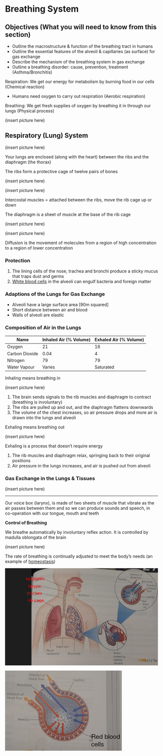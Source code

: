 # Breathing System

## Objectives (What you will need to know from this section)

- Outline the macrostructure & function of the breathing tract in humans
- Outline the essential features of the alveoli & capillaries (as surface) for gas exchange
- Describe the mechanism of the breathing system in gas exchange
- Outline a breathing disorder: cause, prevention, treatment (Asthma/Bronchitis)

Respiration: We get our energy for metabolism by burning food in our cells (Chemical reaction)

- Humans need oxygen to carry out respiration (Aerobic respiration)

Breathing: We get fresh supplies of oxygen by breathing it in through our lungs (Physical process)

(insert picture here)

## Respiratory (Lung) System

(insert picture here)

Your lungs are enclosed (along with the heart) between the ribs and the diaphragm (the thorax)

The ribs form a protective cage of twelve pairs of bones

(insert picture here)

(insert picture here)

Intercostal muscles = attached between the ribs, move the rib cage up or down

The diaphragm is a sheet of muscle at the base of the rib cage

(insert picture here)

(insert picture here)

Diffusion is the movement of molecules from a region of high concentration to a region of lower concentration

### Protection

1. The lining cells of the nose, trachea and bronchi produce a sticky mucus that traps dust and germs
2. [White blood cells](The%20Circul%20b5cc7.md) in the alveoli can engulf bacteria and foreign matter

### Adaptions of the Lungs for Gas Exchange

- Alveoli have a large surface area [90m squared]
- Short distance between air and blood
- Walls of alveoli are elastic

### Composition of Air in the Lungs

| Name           | Inhaled Air (% Volume) | Exhaled Air (% Volume) |
|----------------|------------------------|------------------------|
| Oxygen         | 21                     | 16                     |
| Carbon Dioxide | 0.04                   | 4                      |
| Nitrogen       | 79                     | 79                     |
| Water Vapour   | Varies                 | Saturated              |


Inhaling means breathing in

(insert picture here)

1. The brain sends signals to the rib muscles and diaphragm to contract (breathing is involuntary)
2. The ribs are pulled up and out, and the diaphragm flattens downwards
3. The volume of the chest increases, so air pressure drops and more air is drawn into the lungs and alveoli

Exhaling means breathing out

(insert picture here)

Exhaling is a process that doesn’t require energy

1. The rib muscles and diaphragm relax, springing back to their original positions
2. Air pressure in the lungs increases, and air is pushed out from alveoli

### Gas Exchange in the Lungs & Tissues

(insert picture here)

---

Our voice box (larynx), is made of two sheets of muscle that vibrate as the air passes between them and so we can produce sounds and speech, in co-operation with our tongue, mouth and teeth

**Control of Breathing**

We breathe automatically by involuntary reflex action. It is controlled by madulla oblongata of the brain

(insert picture here)

The rate of breathing is continually adjusted to meet the body’s needs (an example of [homeostasis](Homeostasi%20fe226.md))

![1](breathing-system/1.png)

![2](breathing-system/2.png)